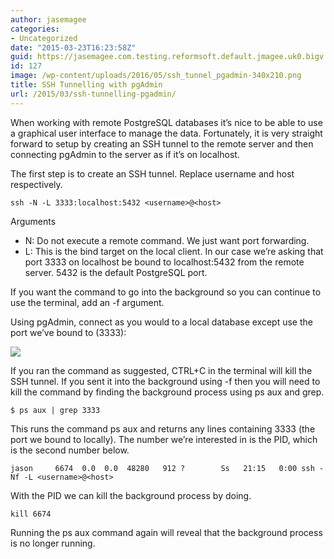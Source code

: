 ```yaml
---
author: jasemagee
categories:
- Uncategorized
date: "2015-03-23T16:23:58Z"
guid: https://jasemagee.com.testing.reformsoft.default.jmagee.uk0.bigv.io/?p=127
id: 127
image: /wp-content/uploads/2016/05/ssh_tunnel_pgadmin-340x210.png
title: SSH Tunnelling with pgAdmin
url: /2015/03/ssh-tunnelling-pgadmin/
---
```

When working with remote PostgreSQL databases it’s nice to be able to use a graphical user interface to manage the data. Fortunately, it is very straight forward to setup by creating an SSH tunnel to the remote server and then connecting pgAdmin to the server as if it’s on localhost.

The first step is to create an SSH tunnel. Replace username and host respectively.

```
ssh -N -L 3333:localhost:5432 <username>@<host>
```

Arguments

* N: Do not execute a remote command. We just want port forwarding.
* L: This is the bind target on the local client. In our case we&#8217;re asking that port 3333 on localhost be bound to localhost:5432 from the remote server. 5432 is the default PostgreSQL port.

If you want the command to go into the background so you can continue to use the terminal, add an -f argument.

Using pgAdmin, connect as you would to a local database except use the port we’ve bound to (3333):

<div class="center-align"><img class="responsive-img" src="/wp-content/uploads/2016/05/ssh_tunnel_pgadmin.png" /></div>

If you ran the command as suggested, CTRL+C in the terminal will kill the SSH tunnel. If you sent it into the background using -f then you will need to kill the command by finding the background process using ps aux and grep.

```
$ ps aux | grep 3333
```

This runs the command ps aux and returns any lines containing 3333 (the port we bound to locally). The number we’re interested in is the PID, which is the second number below.

```
jason     6674  0.0  0.0  48280   912 ?        Ss   21:15   0:00 ssh -Nf -L <username>@<host>
```

With the PID we can kill the background process by doing.

```
kill 6674
```

Running the ps aux command again will reveal that the background process is no longer running.